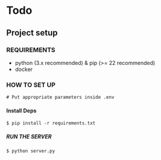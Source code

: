 # Todo

## Project setup

### REQUIREMENTS

- python (3.x recommended) & pip (>= 22 recommended)
- docker

### HOW TO SET UP

```
# Put appropriate parameters inside .env
```

#### Install Deps

```console
$ pip install -r requirements.txt
```

##### RUN THE SERVER

```console
$ python server.py
```